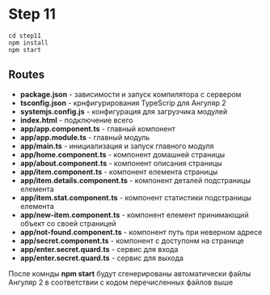 # Step 11

```
cd step11
npm install
npm start
```

## Routes

* **package.json** - зависимости и запуск компилятора с сервером
* **tsconfig.json** - крнфигурирования TypeScrip для Ангуляр 2
* **systemjs.config.js** - конфигурация для загрузчика модулей
* **index.html** - подключение всего
* **app/app.component.ts** - главный компонент
* **app/app.module.ts** - главный модуль
* **app/main.ts** - инициализация и запуск главного модуля
* **app/home.component.ts** - компонент домашней страницы
* **app/about.component.ts** - компонент описания страницы
* **app/item.component.ts** - компонент елемента страницы
* **app/item.details.component.ts** - компонент деталей подстраницы елемента
* **app/item.stat.component.ts** - компонент статистики подстраницы елемента
* **app/new-item.component.ts** - компонент елемент принимающий объект со своей страницей
* **app/not-found.component.ts** - компонент путь при неверном адресе
* **app/secret.component.ts** - компонент с доступонм на странице
* **app/enter.secret.quard.ts** - сервис для входа
* **app/enter.secret.quard.ts** - сервис для выхода




После комнды **npm start** будут сгенерированы автоматически файлы Ангуляр 2 в соответствии с кодом перечисленных файлов выше
